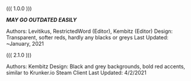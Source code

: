 ((( 1.0.0 )))

***MAY GO OUTDATED EASILY***

Authors: Levitikus, RestrictedWord (Editor), Kembitz (Editor) 
Design: Transparent, softer reds, hardly any blacks or greys
Last Updated: ~January, 2021


((( 2.1.0 )))

Authors: Kembitz
Design: Black and grey backgrounds, bold red accents, similar to Krunker.io Steam Client
Last Updated: 4/2/2021
